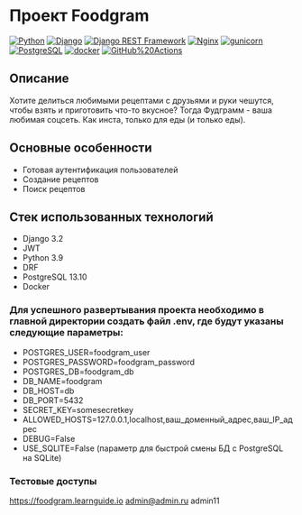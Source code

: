 # Проект Foodgram
[![Python](https://img.shields.io/badge/-Python-464646?style=flat-square&logo=Python)](https://www.python.org/)
[![Django](https://img.shields.io/badge/-Django-464646?style=flat-square&logo=Django)](https://www.djangoproject.com/)
[![Django REST Framework](https://img.shields.io/badge/-Django%20REST%20Framework-464646?style=flat-square&logo=Django%20REST%20Framework)](https://www.django-rest-framework.org/)
[![Nginx](https://img.shields.io/badge/-NGINX-464646?style=flat-square&logo=NGINX)](https://nginx.org/ru/)
[![gunicorn](https://img.shields.io/badge/-gunicorn-464646?style=flat-square&logo=gunicorn)](https://gunicorn.org/)
[![PostgreSQL](https://img.shields.io/badge/-PostgreSQL-464646?style=flat-square&logo=PostgreSQL)](https://www.postgresql.org/)
[![docker](https://img.shields.io/badge/-Docker-464646?style=flat-square&logo=docker)](https://www.docker.com/)
[![GitHub%20Actions](https://img.shields.io/badge/-GitHub%20Actions-464646?style=flat-square&logo=GitHub%20actions)](https://github.com/features/actions)
## Описание
Хотите делиться любимыми рецептами с друзьями и руки чешутся, чтобы взять и приготовить что-то вкусное? Тогда Фудграмм - ваша любимая соцсеть. Как инста, только для еды (и только еды).

## Основные особенности
- Готовая аутентификация пользователей
- Создание рецептов
- Поиск рецептов

## Стек использованных технологий
+ Django 3.2
+ JWT
+ Python 3.9
+ DRF
+ PostgreSQL 13.10
+ Docker

### Для успешного развертывания проекта необходимо в главной директории создать файл .env, где будут указаны следующие параметры:

- POSTGRES_USER=foodgram_user
- POSTGRES_PASSWORD=foodgram_password
- POSTGRES_DB=foodgram_db
- DB_NAME=foodgram
- DB_HOST=db
- DB_PORT=5432
- SECRET_KEY=somesecretkey
- ALLOWED_HOSTS=127.0.0.1,localhost,ваш_доменный_адрес,ваш_IP_адрес
- DEBUG=False
- USE_SQLITE=False (параметр для быстрой смены БД с PostgreSQL на SQLite)

### Тестовые доступы
https://foodgram.learnguide.io
admin@admin.ru
admin11